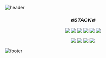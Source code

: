 ![header](https://capsule-render.vercel.app/api?type=waving&height=200&text=Hello!👋&fontColor=ffffff&fontAlign=80&fontAlignY=40&color=gradient&animation=fadeIn)



### <p align="center">***🔥STACK🔥***</p>
<p align="center">
  <span><img src="https://img.shields.io/badge/W3C-005A9C?style=flat-square&logo=w3c&logoColor=white"/></span>
  <span><img src="https://img.shields.io/badge/HTML5-E34F26?style=flat-square&logo=html5&logoColor=white"/></span>
  <span><img src="https://img.shields.io/badge/CSS3-1572B6?style=flat-square&logo=css3&logoColor=white"/></span>
  <span><img src="https://img.shields.io/badge/SASS-CC6699?style=flat-square&logo=sass&logoColor=white"/></span>
  <span><img src="https://img.shields.io/badge/Java%20Script-F7DF1E?style=flat-square&logo=javascript&logoColor=black"/></span>
  <span><img src="https://img.shields.io/badge/j%20Query-0769AD?style=flat-square&logo=jquery&logoColor=white"/></span>
  <!--
  <span><img src="https://img.shields.io/badge/Type%20Script-3178C6?style=flat-square&logo=typescript&logoColor=white"/></span>
  <span><img src="https://img.shields.io/badge/Angular%20JS-E23237?style=flat-square&logo=angularjs&logoColor=white"/></span>
  <span><img src="https://img.shields.io/badge/React-black?style=flat-square&logo=react&logoColor=61DAFB&fontColor=61DAFB"/></span>
  -->
</p>  
<p align="center">
  <span><img src="https://img.shields.io/badge/MarkDown-000000?style=flat-square&logo=markdown&logoColor=white"/></span>
  <span><img src="https://img.shields.io/badge/Visual%20Studio%20Code-007ACC?style=flat-square&logo=visualstudiocode&logoColor=white"/></span>
  <span><img src="https://img.shields.io/badge/GitHub-181717?style=flat-square&logo=github&logoColor=white"/></span>
  <span><img src="https://img.shields.io/badge/GitLab-FC6D26?style=flat-square&logo=gitlab&logoColor=white"/></span>
  <!-- <span><img src="https://img.shields.io/badge/Figma-F24E1E?style=flat-square&logo=figma&logoColor=white"/></span> -->
  <!-- <span><img src="https://img.shields.io/badge/File%20Zilla-BF0000?style=flat-square&logo=filezilla&logoColor=white"/></span> -->
  <!-- <span><img src="https://img.shields.io/badge/Adobe%20Photoshop-31A8FF?style=flat-square&logo=adobephotoshop&logoColor=white"/></span> -->
  <!-- <span><img src="https://img.shields.io/badge/Adobe%20XD-FF61F6?style=flat-square&logo=adobexd&logoColor=white"/></span> -->
</p>


![footer](https://capsule-render.vercel.app/api?type=waving&height=100&color=gradient&animation=fadeIn&section=footer)

